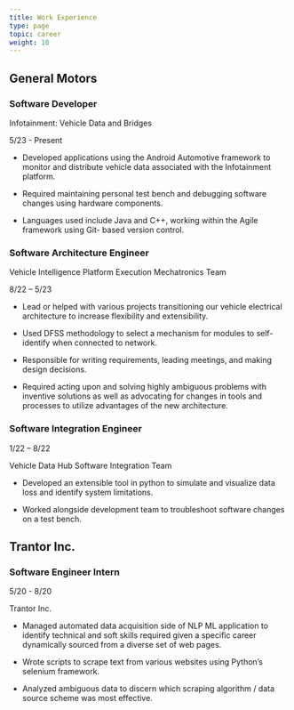 ```yaml
--- 
title: Work Experience
type: page
topic: career
weight: 10
--- 
```


## General Motors

### Software Developer
Infotainment: Vehicle Data and Bridges

5/23 -   Present

- Developed applications using the Android Automotive framework to monitor and distribute vehicle data
associated with the Infotainment platform.

- Required maintaining personal test bench and debugging software changes using hardware components.

- Languages used include Java and C++, working within the Agile framework using Git- based version control.

### Software Architecture Engineer 
Vehicle Intelligence Platform Execution Mechatronics Team

8/22 – 5/23

- Lead or helped with various projects transitioning our vehicle electrical architecture to increase flexibility and 
extensibility.

- Used DFSS methodology to select a mechanism for modules to self- identify when connected to network.

- Responsible for writing requirements, leading meetings, and making design decisions.

- Required acting upon and solving highly ambiguous problems with inventive solutions as well as advocating for 
changes in tools and processes to utilize advantages of the new architecture.

### Software Integration Engineer

1/22 – 8/22 

Vehicle Data Hub Software Integration Team

- Developed an extensible tool in python to simulate and visualize data loss and identify system limitations.

- Worked alongside development team to troubleshoot software changes on a test bench.

## Trantor Inc.
### Software Engineer Intern 

5/20 -  8/20

Trantor Inc.

- Managed automated data acquisition side of NLP ML application to identify technical and soft skills
required given a specific career dynamically sourced from a diverse set of web pages.

- Wrote scripts to scrape text from various websites using Python’s selenium framework.

- Analyzed ambiguous data to discern which scraping algorithm / data source scheme was most effective.

